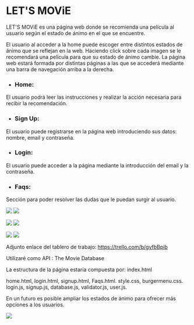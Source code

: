 # LET'S MOViE
LET'S MOViE es una página web donde se recomienda una película al usuario según el estado de ánimo en el que se encuentre. 

El usuario al acceder a la home puede escoger entre distintos estados de ánimo que se reflejan en la web. Haciendo click sobre cada imagen se le recomendará una película para que su estado de ánimo cambie.
La página web estará formada por distintas páginas a las que se accederá mediante una barra de navegación arriba a la derecha. 
* ### Home: 
El usuario podrá leer las instrucciones y realizar la acción necesaria para recibir la recomendación. 
* ### Sign Up:
El usuario puede registrarse en la página web introduciendo sus datos: nombre, email y contraseña.
* ### Login:
El usuario puede acceder a la página mediante la introducción del email y la contraseña.
* ### Faqs:
Sección para poder resolver las dudas que le puedan surgir al usuario.



![](https://res.cloudinary.com/dxwfwzzql/image/upload/c_scale,h_368/v1594387484/Bocetos_2_alej8k.jpg) ![](https://res.cloudinary.com/dxwfwzzql/image/upload/c_scale,h_250/v1594387524/5-Mobile-first_btrvoi.png)



![](https://res.cloudinary.com/dxwfwzzql/image/upload/c_scale,h_368/v1594386863/Bocetos1_avihay.jpg)
![](https://res.cloudinary.com/dxwfwzzql/image/upload/c_scale,h_300/v1594387520/1-Homepage_ikrhmm.png)

![](https://res.cloudinary.com/dxwfwzzql/image/upload/c_scale,h_368/v1594387497/bocetos3_nshjqe.jpg)
![](https://res.cloudinary.com/dxwfwzzql/image/upload/c_scale,h_300/v1594387521/2-Result_itmtuc.png)


Adjunto enlace del tablero de trabajo: https://trello.com/b/gyfbBpib

Utilizaré como API : The Movie Database

La estructura de la página estaría compuesta por:
index.html

home.html, login.html, signup.html, Faqs.html.
style.css, burgermenu.css.
login.js, signup.js, database.js, validator.js, user.js.

En un futuro es posible ampliar los estados de ánimo para ofrecer más opciones a los usuarios.

![](https://res.cloudinary.com/dxwfwzzql/image/upload/c_scale,h_281/v1594389479/logo2_j0kgyp.jpg)

